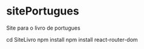 # sitePortugues
Site para o livro de portugues

cd SiteLivro
npm install
npm install react-router-dom


